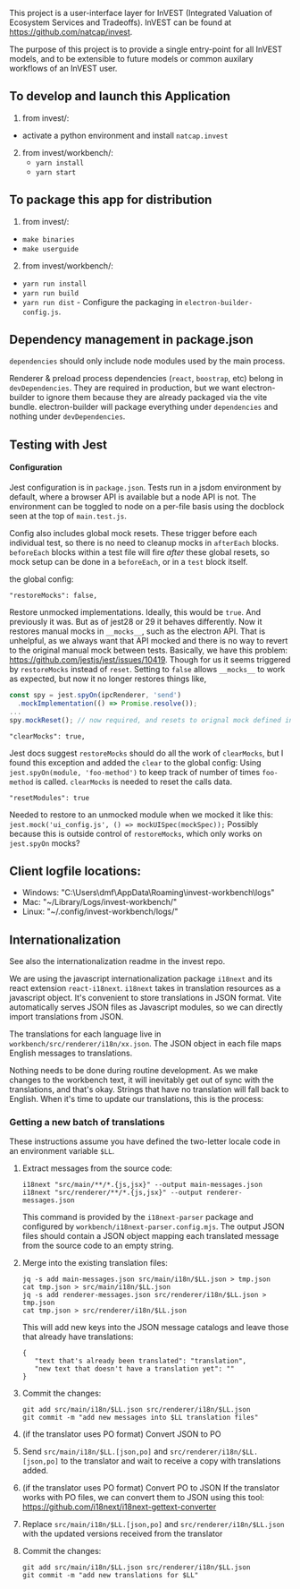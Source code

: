 This project is a user-interface layer for InVEST (Integrated Valuation of
Ecosystem Services and Tradeoffs).
InVEST can be found at https://github.com/natcap/invest.

The purpose of this project is to provide a single entry-point for all
InVEST models, and to be extensible to future models or common auxilary
workflows of an InVEST user.

## To develop and launch this Application
1. from invest/:
  - activate a python environment and install `natcap.invest`
2. from invest/workbench/:
	- `yarn install`
	- `yarn start`

## To package this app for distribution
1. from invest/:
  - `make binaries`
  - `make userguide`
2. from invest/workbench/:
  - `yarn run install`
  - `yarn run build`
  - `yarn run dist`  - Configure the packaging in `electron-builder-config.js`.

## Dependency management in package.json
`dependencies` should only include node modules used by the main process.  

Renderer & preload process dependencies (`react`, `boostrap`, etc) belong in `devDependencies`. 
They are required in production, but we want electron-builder to ignore them
because they are already packaged via the vite bundle.
electron-builder will package everything under `dependencies` and nothing under `devDependencies`.  

## Testing with Jest
#### Configuration
Jest configuration is in `package.json`.
Tests run in a jsdom environment by default, where a browser API is available
but a node API is not. The environment can be toggled to node on a per-file 
basis using the docblock seen at the top of `main.test.js`.

Config also includes global mock resets. These trigger before each individual test, 
so there is no need to cleanup mocks in `afterEach` blocks.
`beforeEach` blocks within a test file will fire _after_ these global resets,
so mock setup can be done in a `beforeEach`, or in a `test` block itself.

the global config:
```
"restoreMocks": false,
```
Restore unmocked implementations. Ideally, this would be `true`. And previously it was.
But as of jest28 or 29 it behaves differently. Now it restores manual mocks in `__mocks__`,
such as the electron API. That is unhelpful, as we always want that API mocked and there
is no way to revert to the original manual mock between tests. Basically, we have this problem:
https://github.com/jestjs/jest/issues/10419. Though for us it seems triggered by `restoreMocks`
instead of `reset`. Setting to `false` allows `__mocks__` to work as expected, but now it
no longer restores things like,
```javascript
const spy = jest.spyOn(ipcRenderer, 'send')
  .mockImplementation(() => Promise.resolve());
...
spy.mockReset(); // now required, and resets to orignal mock defined in __mocks__
```

```
"clearMocks": true,
```
Jest docs suggest `restoreMocks` should do all the work of `clearMocks`, 
but I found this exception and added the `clear` to the global config:
Using `jest.spyOn(module, 'foo-method')` to keep track of number of times
`foo-method` is called. `clearMocks` is needed to reset the calls data.
```
"resetModules": true
```
Needed to restore to an unmocked module when we mocked it like this:
`jest.mock('ui_config.js', () => mockUISpec(mockSpec));`
Possibly because this is outside control of `restoreMocks`, 
which only works on `jest.spyOn` mocks?

## Client logfile locations:
* Windows: "C:\Users\dmf\AppData\Roaming\invest-workbench\logs\"
* Mac: "\~/Library/Logs/invest-workbench/"
* Linux: "\~/.config/invest-workbench/logs/"

## Internationalization

See also the internationalization readme in the invest repo.

We are using the javascript internationalization package `i18next` and its react extension `react-i18next`. `i18next` takes in translation resources as a javascript object. It's convenient to store translations in JSON format. Vite automatically serves JSON files as Javascript modules, so we can directly import translations from JSON.

The translations for each language live in `workbench/src/renderer/i18n/xx.json`. The JSON object in each file maps English messages to translations.

Nothing needs to be done during routine development. As we make changes to the workbench text, it will inevitably get out of sync with the translations, and that's okay. Strings that have no translation will fall back to English. When it's time to update our translations, this is the process:


### Getting a new batch of translations
These instructions assume you have defined the two-letter locale code in an environment variable `$LL`.

1. Extract messages from the source code:
   ```
   i18next "src/main/**/*.{js,jsx}" --output main-messages.json
   i18next "src/renderer/**/*.{js,jsx}" --output renderer-messages.json
   ```
   This command is provided by the `i18next-parser` package and configured by `workbench/i18next-parser.config.mjs`. The output JSON files should contain a JSON object mapping each translated message from the source code to an empty string.

2. Merge into the existing translation files:
   ```
   jq -s add main-messages.json src/main/i18n/$LL.json > tmp.json
   cat tmp.json > src/main/i18n/$LL.json
   jq -s add renderer-messages.json src/renderer/i18n/$LL.json > tmp.json
   cat tmp.json > src/renderer/i18n/$LL.json
   ```
   This will add new keys into the JSON message catalogs and leave those that already have translations:
   ```
   {
      "text that's already been translated": "translation",
      "new text that doesn't have a translation yet": ""
   }
   ```

4. Commit the changes:
   ```
   git add src/main/i18n/$LL.json src/renderer/i18n/$LL.json
   git commit -m "add new messages into $LL translation files"
   ```
3. (if the translator uses PO format) Convert JSON to PO

4. Send `src/main/i18n/$LL.[json,po]` and `src/renderer/i18n/$LL.[json,po]` to the translator and wait to receive a copy with translations added.

5. (if the translator uses PO format) Convert PO to JSON
   If the translator works with PO files, we can convert them to JSON using this tool: https://github.com/i18next/i18next-gettext-converter

6. Replace `src/main/i18n/$LL.[json,po]` and `src/renderer/i18n/$LL.json` with the updated versions received from the translator

7. Commit the changes:
   ```
   git add src/main/i18n/$LL.json src/renderer/i18n/$LL.json
   git commit -m "add new translations for $LL"
   ```

